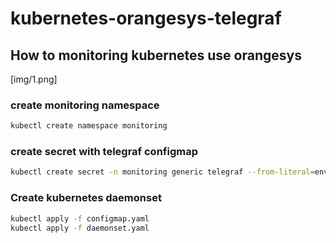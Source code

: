 # kubernetes-orangesys-telegraf

## How to monitoring kubernetes use orangesys
[img/1.png]
### create monitoring namespace

```sh
kubectl create namespace monitoring
```

### create secret with telegraf configmap

```sh
kubectl create secret -n monitoring generic telegraf --from-literal=env=prod --from-literal=orangesys_url=https://demo.i.orangesys.io --from-literal=jwt_token=<your-orangesys-token>
```

### Create kubernetes daemonset

```sh
kubectl apply -f configmap.yaml
kubectl apply -f daemonset.yaml
```
